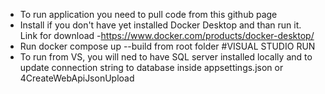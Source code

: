 - To run application you need to pull code from this github page
- Install if you don't have yet installed Docker Desktop and than run it. Link for download -https://www.docker.com/products/docker-desktop/
- Run docker compose up --build from root folder
  #VISUAL STUDIO RUN
- To run from VS, you will ned to have SQL server installed locally and to update connection string to database inside appsettings.json or 4CreateWebApiJsonUpload
